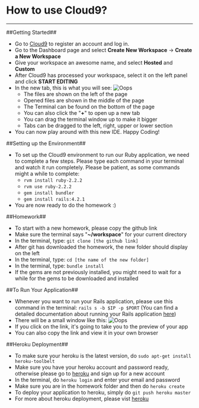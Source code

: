 How to use Cloud9?
==================

***

##Getting Started##

* Go to [Cloud9](http://c9.io) to register an account and log in.
* Go to the Dashboard page and select **Create New Workspace** -> **Create a New Workspace**
* Give your workspace an awesome name, and select **Hosted** and **Custom**
* After Cloud9 has processed your workspace, select it on the left panel and click **START EDITING**
* In the new tab, this is what you will see: ![Oops](http://s15.postimg.org/j3o8vix1l/2015_07_07_10_14_59.png)
  * The files are shown on the left of the page
  * Opened files are shown in the middle of the page
  * The Terminal can be found on the bottom of the page
  * You can also click the "**+**" to open up a new tab
  * You can drag the terminal window up to make it bigger
  * Tabs can be dragged to the left, right, upper or lower section
* You can now play around with this new IDE. Happy Coding!

##Setting up the Environment##

* To set up the Cloud9 environment to run our Ruby application, we need to complete a few steps. Please type each command in your terminal and watch it run completely. Please be patient, as some commands might a while to complete:
  * ```rvm install ruby-2.2.2```
  * ```rvm use ruby-2.2.2```
  * ```gem install bundler```
  * ```gem install rails:4.2.1```
* You are now ready to do the homework :)

##Homework##

* To start with a new homework, please copy the github link
* Make sure the terminal says "**~/workspace**" for your current directory
* In the terminal, type: ```git clone [the github link]```
* After git has downloaded the homework, the new folder should display on the left
* In the terminal, type: ```cd [the name of the new folder]```
* In the terminal, type: ```bundle install```
* If the gems are not previously installed, you might need to wait for a while for the gems to be downloaded and installed

##To Run Your Application##

* Whenever you want to run your Rails application, please use this command in the terminal: ```rails s -b $IP -p $PORT``` (You can find a detailed documentation about running your Rails application [here](https://docs.c9.io/v1.0/docs/running-a-rails-app))
* There will be a small window like this: ![Oops](http://s24.postimg.org/b6hzkiz83/2015_07_07_10_33_45.png)
* If you click on the link, it's going to take you to the preview of your app
* You can also copy the link and view it in your own browser

##Heroku Deployment##

* To make sure your heroku is the latest version, do ```sudo apt-get install heroku-toolbelt```
* Make sure you have your heroku account and password ready, otherwise please go to [heroku](https://signup.heroku.com/www-header) and sign up for a new account
* In the terminal, do ```heroku login``` and enter your email and password
* Make sure you are in the homework folder and then do ```heroku create```
* To deploy your application to heroku, simply do ```git push heroku master```
* For more about heroku deployment, please vist [heroku](https://devcenter.heroku.com/articles/getting-started-with-ruby#deploy-the-app)